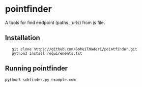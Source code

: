 # pointfinder
 A tools for find endpoint (paths , urls) from js file.
## Installation 
 ```
    git clone https://github.com/SoheilNaderi/pointfinder.git
    python3 install requirements.txt
 ```
 ## Running pointfinder
 ```python3 subfinder.py example.com```
